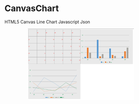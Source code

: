 # CanvasChart

HTML5 Canvas Line Chart Javascript Json

<p align="center">
  <img src="3.png" width="350" title="hover text">
</p>
